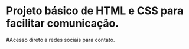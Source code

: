 # Projeto básico de HTML e CSS para facilitar comunicação.

#Acesso direto a redes sociais para contato.
